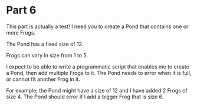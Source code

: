 Part 6
===========

This part is actually a test! I need you to create a Pond that contains one or more Frogs.

The Pond has a fixed size of 12.

Frogs can vary in size from 1 to 5.

I expect to be able to write a programmatic script that enables me to create a Pond, then add multiple Frogs to it. The Pond needs to error when it is full, or cannot fit another Frog in it.

For example; the Pond might have a size of 12 and I have added 2 Frogs of size 4. The Pond should error if I add a bigger Frog that is size 6.